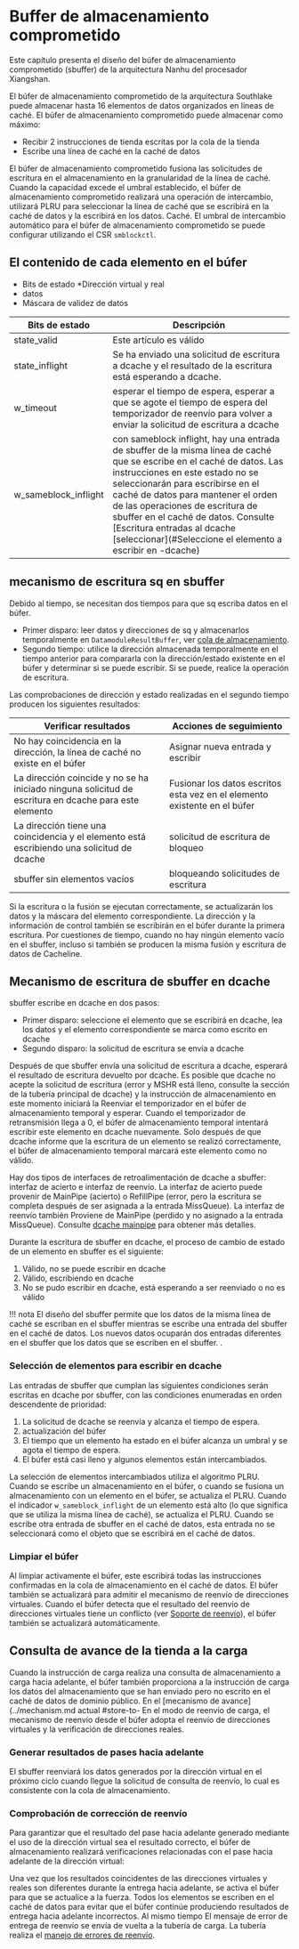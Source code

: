 # Buffer de almacenamiento comprometido

Este capítulo presenta el diseño del búfer de almacenamiento comprometido (sbuffer) de la arquitectura Nanhu del procesador Xiangshan.

El búfer de almacenamiento comprometido de la arquitectura Southlake puede almacenar hasta 16 elementos de datos organizados en líneas de caché. El búfer de almacenamiento comprometido puede almacenar como máximo:

* Recibir 2 instrucciones de tienda escritas por la cola de la tienda
* Escribe una línea de caché en la caché de datos

El búfer de almacenamiento comprometido fusiona las solicitudes de escritura en el almacenamiento en la granularidad de la línea de caché. Cuando la capacidad excede el umbral establecido, el búfer de almacenamiento comprometido realizará una operación de intercambio, utilizará PLRU para seleccionar la línea de caché que se escribirá en la caché de datos y la escribirá en los datos. Caché. El umbral de intercambio automático para el búfer de almacenamiento comprometido se puede configurar utilizando el CSR `smblockctl`.

<!-- TODO: Imagen -->

## El contenido de cada elemento en el búfer

* Bits de estado
*Dirección virtual y real
* datos
* Máscara de validez de datos

Bits de estado | Descripción
-|-
state_valid|Este artículo es válido
state_inflight|Se ha enviado una solicitud de escritura a dcache y el resultado de la escritura está esperando a dcache.
w_timeout|esperar el tiempo de espera, esperar a que se agote el tiempo de espera del temporizador de reenvío para volver a enviar la solicitud de escritura a dcache
w_sameblock_inflight|con sameblock inflight, hay una entrada de sbuffer de la misma línea de caché que se escribe en el caché de datos. Las instrucciones en este estado no se seleccionarán para escribirse en el caché de datos para mantener el orden de las operaciones de escritura de sbuffer en el caché de datos. Consulte [Escritura entradas al dcache [seleccionar](#Seleccione el elemento a escribir en -dcache)

## mecanismo de escritura sq en sbuffer

Debido al tiempo, se necesitan dos tiempos para que sq escriba datos en el búfer.

* Primer disparo: leer datos y direcciones de sq y almacenarlos temporalmente en `DatamoduleResultBuffer`, ver [cola de almacenamiento](../lsq/store_queue.md).
* Segundo tiempo: utilice la dirección almacenada temporalmente en el tiempo anterior para compararla con la dirección/estado existente en el búfer y determinar si se puede escribir. Si se puede, realice la operación de escritura.

Las comprobaciones de dirección y estado realizadas en el segundo tiempo producen los siguientes resultados:

Verificar resultados | Acciones de seguimiento
-|-
No hay coincidencia en la dirección, la línea de caché no existe en el búfer | Asignar nueva entrada y escribir
La dirección coincide y no se ha iniciado ninguna solicitud de escritura en dcache para este elemento | Fusionar los datos escritos esta vez en el elemento existente en el búfer
La dirección tiene una coincidencia y el elemento está escribiendo una solicitud de dcache | solicitud de escritura de bloqueo
sbuffer sin elementos vacíos | bloqueando solicitudes de escritura

Si la escritura o la fusión se ejecutan correctamente, se actualizarán los datos y la máscara del elemento correspondiente. La dirección y la información de control también se escribirán en el búfer durante la primera escritura. Por cuestiones de tiempo, cuando no hay ningún elemento vacío en el sbuffer, incluso si también se producen la misma fusión y escritura de datos de Cacheline.

## Mecanismo de escritura de sbuffer en dcache

sbuffer escribe en dcache en dos pasos:

* Primer disparo: seleccione el elemento que se escribirá en dcache, lea los datos y el elemento correspondiente se marca como escrito en dcache
* Segundo disparo: la solicitud de escritura se envía a dcache

Después de que sbuffer envía una solicitud de escritura a dcache, esperará el resultado de escritura devuelto por dcache. Es posible que dcache no acepte la solicitud de escritura (error y MSHR está lleno, consulte la sección de la tubería principal de dcache) y la instrucción de almacenamiento en este momento iniciará la Reenviar el temporizador en el búfer de almacenamiento temporal y esperar. Cuando el temporizador de retransmisión llega a 0, el búfer de almacenamiento temporal intentará escribir este elemento en dcache nuevamente. Solo después de que dcache informe que la escritura de un elemento se realizó correctamente, el búfer de almacenamiento temporal marcará este elemento como no válido.

Hay dos tipos de interfaces de retroalimentación de dcache a sbuffer: interfaz de acierto e interfaz de reenvío. La interfaz de acierto puede provenir de MainPipe (acierto) o RefillPipe (error, pero la escritura se completa después de ser asignada a la entrada MissQueue). La interfaz de reenvío también Proviene de MainPipe (perdido y no asignado a la entrada MissQueue). Consulte [dcache mainpipe](../dcache/main_pipe.md) para obtener más detalles.

Durante la escritura de sbuffer en dcache, el proceso de cambio de estado de un elemento en sbuffer es el siguiente:

1. Válido, no se puede escribir en dcache
1. Válido, escribiendo en dcache
1. No se pudo escribir en dcache, está esperando a ser reenviado o no es válido

!!! nota
 El diseño del sbuffer permite que los datos de la misma línea de caché se escriban en el sbuffer mientras se escribe una entrada del sbuffer en el caché de datos. Los nuevos datos ocuparán dos entradas diferentes en el sbuffer que los datos que se escriben en el sbuffer. .

### Selección de elementos para escribir en dcache

Las entradas de sbuffer que cumplan las siguientes condiciones serán escritas en dcache por sbuffer, con las condiciones enumeradas en orden descendente de prioridad:

1. La solicitud de dcache se reenvía y alcanza el tiempo de espera.
1. actualización del búfer
1. El tiempo que un elemento ha estado en el búfer alcanza un umbral y se agota el tiempo de espera.
1. El búfer está casi lleno y algunos elementos están intercambiados.

La selección de elementos intercambiados utiliza el algoritmo PLRU. Cuando se escribe un almacenamiento en el búfer, o cuando se fusiona un almacenamiento con un elemento en el búfer, se actualiza el PLRU. Cuando el indicador `w_sameblock_inflight` de un elemento está alto (lo que significa que se utiliza la misma línea de caché), se actualiza el PLRU. Cuando se escribe otra entrada de sbuffer en el caché de datos, esta entrada no se seleccionará como el objeto que se escribirá en el caché de datos.

### Limpiar el búfer

Al limpiar activamente el búfer, este escribirá todas las instrucciones confirmadas en la cola de almacenamiento en el caché de datos. El búfer también se actualizará para admitir el mecanismo de reenvío de direcciones virtuales. Cuando el búfer detecta que el resultado del reenvío de direcciones virtuales tiene un conflicto (ver [Soporte de reenvío](./committed_store_buffer.md#store-to-load-forward-query)), el búfer también se actualizará automáticamente.
<!-- La cantidad de ciclos que activan el intercambio automático no admite la configuración manual en este momento. -->

## Consulta de avance de la tienda a la carga

Cuando la instrucción de carga realiza una consulta de almacenamiento a carga hacia adelante, el búfer también proporciona a la instrucción de carga los datos del almacenamiento que se han enviado pero no escrito en el caché de datos de dominio público. En el [mecanismo de avance](../mechanism.md actual #store-to- En el modo de reenvío de carga, el mecanismo de reenvío desde el búfer adopta el reenvío de direcciones virtuales y la verificación de direcciones reales.

### Generar resultados de pases hacia adelante

El sbuffer reenviará los datos generados por la dirección virtual en el próximo ciclo cuando llegue la solicitud de consulta de reenvío, lo cual es consistente con la cola de almacenamiento.

### Comprobación de corrección de reenvío

Para garantizar que el resultado del pase hacia adelante generado mediante el uso de la dirección virtual sea el resultado correcto, el búfer de almacenamiento realizará verificaciones relacionadas con el pase hacia adelante de la dirección virtual:

<!-- * **Verificar antes de la entrega.** -->

Una vez que los resultados coincidentes de las direcciones virtuales y reales son diferentes durante la entrega hacia adelante, se activa el búfer para que se actualice a la fuerza. Todos los elementos se escriben en el caché de datos para evitar que el búfer continúe produciendo resultados de entrega hacia adelante incorrectos. Al mismo tiempo El mensaje de error de entrega de reenvío se envía de vuelta a la tubería de carga. La tubería realiza el [manejo de errores de reenvío](../fu/load_pipeline.md#forward-failure).

<!-- * **Comprobación en tiempo de escritura.** La operación de escritura en el búfer de almacenamiento intentará fusionar la operación de escritura en la misma línea de caché en un elemento del búfer de acuerdo con la dirección real. Si se encuentra que la dirección real Es lo mismo pero la dirección virtual es diferente. Activa la actualización forzada del búfer. El elemento correspondiente en el búfer se actualizará a la nueva dirección virtual. -->

<!-- El mecanismo de verificación en tiempo de escritura se puede considerar cancelado y el búfer se actualiza de manera diferida solo cuando se encuentra un problema en la pasada anterior. -->
